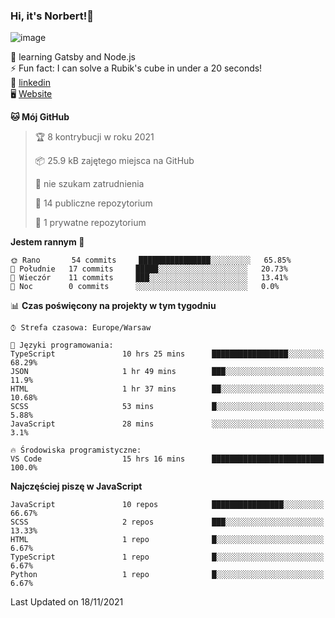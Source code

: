 ### Hi, it's Norbert!👋

![image](https://i.imgur.com/y3Fbv48.png)


🧠 learning Gatsby and Node.js <br>
⚡ Fun fact: I can solve a Rubik's cube in under a 20 seconds! <br>
👔 [linkedin](https://www.linkedin.com/in/norbert-%C5%82uszkiewicz-75b0891b3/) <br>
🖥 [Website](https://norbertluszkiewicz.pl/)<br>


<!--START_SECTION:waka-->
**🐱 Mój GitHub** 

> 🏆 8 kontrybucji w roku 2021
 > 
> 📦 25.9 kB zajętego miejsca na GitHub 
 > 
> 🚫 nie szukam zatrudnienia
 > 
> 📜 14 publiczne repozytorium 
 > 
> 🔑 1 prywatne repozytorium 
 > 
**Jestem rannym 🐤** 

```text
🌞 Rano       54 commits     ████████████████░░░░░░░░░   65.85% 
🌆 Południe   17 commits     █████░░░░░░░░░░░░░░░░░░░░   20.73% 
🌃 Wieczór    11 commits     ███░░░░░░░░░░░░░░░░░░░░░░   13.41% 
🌙 Noc        0 commits      ░░░░░░░░░░░░░░░░░░░░░░░░░   0.0%

```


📊 **Czas poświęcony na projekty w tym tygodniu** 

```text
⌚︎ Strefa czasowa: Europe/Warsaw

💬 Języki programowania: 
TypeScript               10 hrs 25 mins      █████████████████░░░░░░░░   68.29% 
JSON                     1 hr 49 mins        ███░░░░░░░░░░░░░░░░░░░░░░   11.9% 
HTML                     1 hr 37 mins        ██░░░░░░░░░░░░░░░░░░░░░░░   10.68% 
SCSS                     53 mins             █░░░░░░░░░░░░░░░░░░░░░░░░   5.88% 
JavaScript               28 mins             ░░░░░░░░░░░░░░░░░░░░░░░░░   3.1%

🔥 Środowiska programistyczne: 
VS Code                  15 hrs 16 mins      █████████████████████████   100.0%

```

**Najczęściej piszę w JavaScript** 

```text
JavaScript               10 repos            ████████████████░░░░░░░░░   66.67% 
SCSS                     2 repos             ███░░░░░░░░░░░░░░░░░░░░░░   13.33% 
HTML                     1 repo              █░░░░░░░░░░░░░░░░░░░░░░░░   6.67% 
TypeScript               1 repo              █░░░░░░░░░░░░░░░░░░░░░░░░   6.67% 
Python                   1 repo              █░░░░░░░░░░░░░░░░░░░░░░░░   6.67%

```



 Last Updated on 18/11/2021
<!--END_SECTION:waka-->
